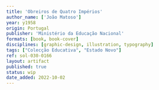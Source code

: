 ```yaml
---
title: 'Obreiros de Quatro Impérios'
author_name: ['João Matoso']
year: y1958
origin: Portugal
publisher: 'Ministério da Educação Nacional'
formats: [book, book-cover]
disciplines: [graphic-design, illustration, typography]
tags: ["Colecção Educativa", "Estado Novo"]
ref: sol-030-0166
layout: artifact
published: true
status: wip
date_added: 2022-10-02
---
```

